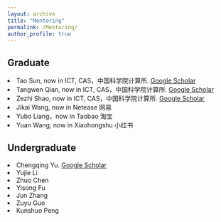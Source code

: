 ```yaml
---
layout: archive
title: "Mentoring"
permalink: /Mentoring/
author_profile: true
---
```



Graduate
------
<li>Tao Sun, now in ICT, CAS，中国科学院计算所. <a target='new' href='https://scholar.google.com.hk/citations?user=Vt06Oc8AAAAJ&hl=zh-CN'> Google Scholar</a></li>
<li>Tangwen Qian, now in ICT, CAS，中国科学院计算所. <a target='new' href='https://scholar.google.com.hk/citations?user=IEk6h-8AAAAJ&hl=zh-CN'> Google Scholar</a></li>
<li>Zezhi Shao, now in ICT, CAS，中国科学院计算所. <a target='new' href='https://scholar.google.com.hk/citations?user=-9_KI-wAAAAJ&hl=zh-CN'> Google Scholar</a></li>
<li>Jikai Wang, now in Netease 网易</li>
<li>Yubo Liang，now in Taobao 淘宝</li>
<li>Yuan Wang, now in Xiaohongshu 小红书</li>

Undergraduate
------
<li>Chengqing Yu. <a target='new' href='https://scholar.google.com.hk/citations?user=G3vphfgAAAAJ&hl=zh-CN'> Google Scholar</a></li>
<li>Yujie Li</li>
<li>Zhuo Chen</li>
<li>Yisong Fu</li>
<li>Jun Zhang</li>
<li>Zuyu Guo</li>
<li>Kunshuo Peng</li>

